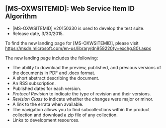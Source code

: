 ## [MS-OXWSITEMID]: Web Service Item ID Algorithm
- [MS-OXWSITEMID] v20150330 is used to develop the test suite.
- Release date, 3/30/2015.

To find the new landing page for [MS-OXWSITEMID], please visit https://msdn.microsoft.com/en-us/library/dn959220(v=exchg.80).aspx

The new landing page includes the following:
- The ability to download the preview, published, and previous versions of the documents in PDF and .docx format.
- A short abstract describing the document.
- An RSS subscription.
- Published dates for each version.
- *Protocol Revision* to indicate the type of revision and their versions.
- *Revision Class* to indicate whether the changes were major or minor.
- A link to the errata when available.
- The navigation allows you to find subcollections within the product collection and download a zip file of any collection.
- Links to development resources.